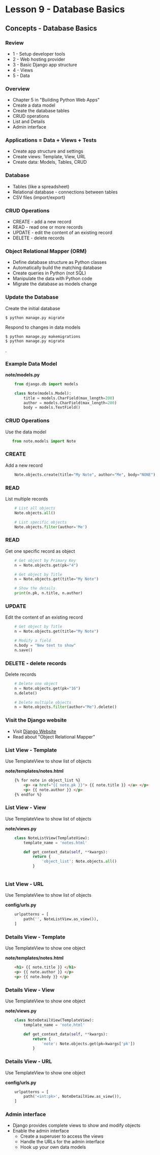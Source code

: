 # Lesson 9 - Database Basics

## Concepts - Database Basics


### Review
* 1 - Setup developer tools
* 2 - Web hosting provider
* 3 - Basic Django app structure
* 4 - Views
* 5 - Data


### Overview
* Chapter 5 in "Building Python Web Apps"
* Create a data model
* Create the database tables
* CRUD operations
* List and Details
* Admin interface


### Applications = Data + Views + Tests
* Create app structure and settings
* Create views: Template, View, URL
* Create data: Models, Tables, CRUD


### Database
* Tables (like a spreadsheet)
* Relational database - connections between tables
* CSV files (import/export)


### CRUD Operations
* CREATE - add a new record
* READ - read one or more records
* UPDATE - edit the content of an existing record
* DELETE - delete records 


### Object Relational Mapper (ORM)
* Define database structure as Python classes
* Automatically build the matching database
* Create queries in Python (not SQL)
* Manipulate the data with Python code
* Migrate the database as models change


### Update the Database
Create the initial database

    $ python manage.py migrate

Respond to changes in data models

    $ python manage.py makemigrations
    $ python manage.py migrate
.


### Example Data Model

**note/models.py**

```python
    from django.db import models

    class Note(models.Model):
        title = models.CharField(max_length=200)
        author = models.CharField(max_length=200)
        body = models.TextField()
```


### CRUD Operations

Use the data model

```python
   from note.models import Note
``` 



### CREATE 
Add a new record

```python
    Note.objects.create(title="My Note", author="Me", body="NONE")
```  



### READ 
List multiple records

```python
    # List all objects
    Note.objects.all()

    # List specific objects
    Note.objects.filter(author='Me')
```  



### READ
Get one specific record as object

```python
    # Get object by Primary Key
    n = Note.objects.get(pk="4")

    # Get object by Title
    n = Note.objects.get(title="My Note")

    # Show the details
    print(n.pk, n.title, n.author)
```  



### UPDATE
Edit the content of an existing record

```python
    # Get object by Title
    n = Note.objects.get(title="My Note")

    # Modify a field
    n.body = "New text to show"
    n.save()
```  


### DELETE - delete records 
Delete records

```python
    # Delete one object
    n = Note.objects.get(pk="16")
    n.delete()

    # Delete multiple objects
    n = Note.objects.filter(author="Me").delete()
```  


    
### Visit the Django website
* Visit [Django Website](https://www.djangoproject.com/start)
* Read about "Object Relational Mapper"



### List View - Template
Use TemplateView to show list of objects

**note/templates/notes.html**

```html
    {% for note in object_list %}
        <p> <a href="{{ note.pk }}"> {{ note.title }} </a> </p>
        <p> {{ note.author }} </p>
    {% endfor %}
```  


### List View - View
Use TemplateView to show list of objects

**note/views.py**

```python
    class NoteListView(TemplateView):
        template_name = 'notes.html'

        def get_context_data(self, **kwargs):
            return {
                'object_list': Note.objects.all()
            }
 
```  

### List View - URL
Use TemplateView to show list of objects

**config/urls.py**

```python
    urlpatterns = [
        path('', NoteListView.as_view()),
    ]
```



### Details View - Template
Use TemplateView to show one object

**note/templates/notes.html**

```html
    <h1> {{ note.title }} </h1>
    <p> {{ note.author }} </p>
    <p> {{ note.body }} </p>
```  


### Details View - View
Use TemplateView to show one object

**note/views.py**

```python
    class NoteDetailView(TemplateView):
        template_name = 'note.html'

        def get_context_data(self, **kwargs):
            return {
                'note': Note.objects.get(pk=kwargs['pk'])
            }
```  


### Details View - URL
Use TemplateView to show one object

**config/urls.py**

```python
    urlpatterns = [
        path('<int:pk>', NoteDetailView.as_view()),
    ]   
```



### Admin interface
* Django provides complete views to show and modify objects
* Enable the admin interface 
    * Create a superuser to access the views
    * Handle the URLs for the admin interface
    * Hook up your own data models

